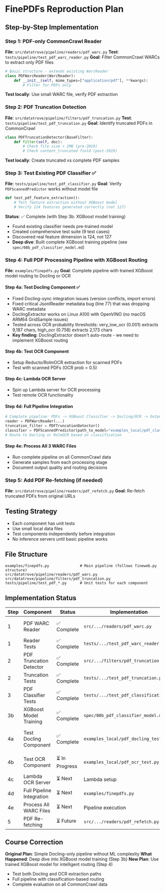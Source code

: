 # FinePDFs Reproduction Plan

## Step-by-Step Implementation

### Step 1: PDF-only CommonCrawl Reader
**File**: `src/datatrove/pipeline/readers/pdf_warc.py`
**Test**: `tests/pipeline/test_pdf_warc_reader.py`
**Goal**: Filter CommonCrawl WARCs to extract only PDF files

```python
# Basic structure - extends existing WarcReader
class PDFWarcReader(WarcReader):
    def __init__(self, mime_types=["application/pdf"], **kwargs):
        # Filter for PDFs only
```

**Test locally**: Use small WARC file, verify PDF extraction

### Step 2: PDF Truncation Detection
**File**: `src/datatrove/pipeline/filters/pdf_truncation.py`
**Test**: `tests/pipeline/test_pdf_truncation.py`
**Goal**: Identify truncated PDFs in CommonCrawl

```python
class PDFTruncationDetector(BaseFilter):
    def filter(self, doc):
        # Check file size < 1MB (pre-2019)
        # Check content_truncated field (post-2019)
```

**Test locally**: Create truncated vs complete PDF samples

### Step 3: Test Existing PDF Classifier ✅
**File**: `tests/pipeline/test_pdf_classifier.py`
**Goal**: Verify `PDFScannedPredictor` works without model file

```python
def test_pdf_feature_extraction():
    # Test feature extraction without XGBoost model
    # Verify 124 features generated correctly (not 127)
```

**Status**: ✅ Complete (with Step 3b: XGBoost model training)
- Found existing classifier needs pre-trained model
- Created comprehensive test suite (9 test cases)
- Discovered real feature dimension is 124, not 127
- **Deep dive**: Built complete XGBoost training pipeline (see `spec/08b_pdf_classifier_model.md`)

### Step 4: Full PDF Processing Pipeline with XGBoost Routing
**File**: `examples/finepdfs.py`
**Goal**: Complete pipeline with trained XGBoost model routing to Docling or OCR

#### Step 4a: Test Docling Component ✅
- Fixed Docling-sync integration issues (version conflicts, import errors)
- Fixed critical JsonlReader metadata bug (line 77) that was dropping WARC metadata
- DoclingExtractor works on Linux A100 with OpenVINO (no macOS ARM64 GridSample issues)
- Tested across OCR probability thresholds: very_low_ocr (0.001) extracts 9,187 chars, high_ocr (0.758) extracts 2,173 chars
- **Key finding**: DoclingExtractor doesn't auto-route - we need to implement XGBoost routing

#### Step 4b: Test OCR Component
- Setup Reducto/RolmOCR extraction for scanned PDFs
- Test with scanned PDFs (OCR prob > 0.5)

#### Step 4c: Lambda OCR Server
- Spin up Lambda server for OCR processing
- Test remote OCR functionality

#### Step 4d: Full Pipeline Integration
```python
# Complete pipeline: PDFs -> XGBoost Classifier -> Docling/OCR -> Output
reader = PDFWarcReader(...)
truncation_filter = PDFTruncationDetector()
classifier = PDFScannedPredictor(path_to_model="examples_local/pdf_classifier_real_data.xgb")
# Route to Docling or RolmOCR based on classification
```

#### Step 4e: Process All 3 WARC Files
- Run complete pipeline on all CommonCrawl data
- Generate samples from each processing stage
- Document output quality and routing decisions

### Step 5: Add PDF Re-fetching (if needed)
**File**: `src/datatrove/pipeline/readers/pdf_refetch.py`
**Goal**: Re-fetch truncated PDFs from original URLs

## Testing Strategy
- Each component has unit tests
- Use small local data files
- Test components independently before integration
- No inference servers until basic pipeline works

## File Structure
```
examples/finepdfs.py              # Main pipeline (follows fineweb.py structure)
src/datatrove/pipeline/readers/pdf_warc.py
src/datatrove/pipeline/filters/pdf_truncation.py
tests/pipeline/test_pdf_*.py      # Unit tests for each component
```

## Implementation Status

| Step | Component | Status | Implementation | Notes |
|------|-----------|--------|---------------|-------|
| 1 | PDF WARC Reader | ✅ Complete | `src/.../readers/pdf_warc.py` | PDF-only CommonCrawl filtering |
| 1 | Reader Tests | ✅ Complete | `tests/.../test_pdf_warc_reader.py` | Unit tests with real WARC data |
| 2 | PDF Truncation Detector | ✅ Complete | `src/.../filters/pdf_truncation.py` | Identifies truncated PDFs |
| 2 | Truncation Tests | ✅ Complete | `tests/.../test_pdf_truncation.py` | Unit tests for filter logic |
| 3 | PDF Classifier Tests | ✅ Complete | `tests/.../test_pdf_classification.py` | 9 test cases, found 124 features not 127 |
| 3b | XGBoost Model Training | ✅ Complete | `spec/08b_pdf_classifier_model.md` | Deep dive: training pipeline + analysis |
| 4a | Test Docling Component | ✅ Complete | `examples_local/pdf_docling_test.py` | DoclingExtractor working on Linux A100 with OpenVINO |
| 4b | Test OCR Component | ⏳ In Progress | `examples_local/pdf_ocr_test.py` | Setup Reducto/RolmOCR for scanned PDFs |
| 4c | Lambda OCR Server | ⏳ Next | Lambda setup | Remote OCR processing |
| 4d | Full Pipeline Integration | ⏳ Next | `examples/finepdfs.py` | XGBoost routing to Docling/OCR |
| 4e | Process All WARC Files | ⏳ Next | Pipeline execution | Complete dataset with samples |
| 5 | PDF Re-fetching | ⏳ Future | `src/.../readers/pdf_refetch.py` | Re-fetch truncated PDFs |

## Course Correction

**Original Plan**: Simple Docling-only pipeline without ML complexity
**What Happened**: Deep dive into XGBoost model training (Step 3b)
**New Plan**: Use trained XGBoost model for intelligent routing (Step 4)
- Test both Docling and OCR extraction paths
- Full pipeline with classification-based routing
- Complete evaluation on all CommonCrawl data